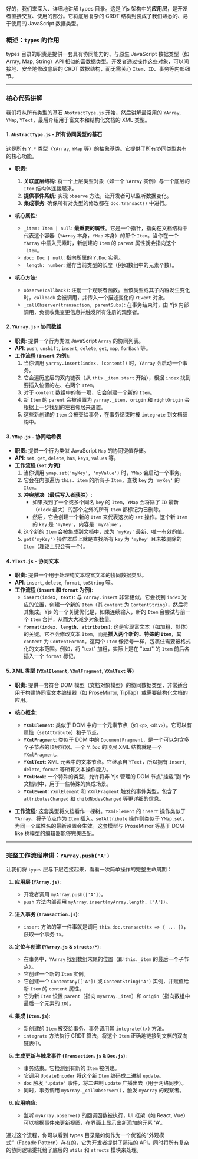 好的，我们来深入、详细地讲解 types 目录。这是 Yjs 架构中的**应用层**，是开发者直接交互、使用的部分。它将底层复杂的 CRDT 结构封装成了我们熟悉的、易于使用的 JavaScript 数据类型。

### 概述：`types` 的作用

types 目录的职责是提供一套具有协同能力的、与原生 JavaScript 数据类型（如 Array, Map, String）API 相似的富数据类型。开发者通过操作这些对象，可以间接地、安全地修改底层的 CRDT 数据结构，而无需关心 `Item`、`ID`、事务等内部细节。

---

### 核心代码讲解

我们将从所有类型的基石 `AbstractType.js` 开始，然后讲解最常用的 `YArray`, `YMap`, `YText`，最后介绍用于富文本和结构化文档的 XML 类型。

#### 1. `AbstractType.js` - 所有协同类型的基石

这是所有 `Y.*` 类型（`YArray`, `YMap` 等）的抽象基类。它提供了所有协同类型共有的核心功能。

- **职责**:

  1.  **关联底层结构**: 将一个上层类型对象（如一个 `YArray` 实例）与一个底层的 `Item` 结构体连接起来。
  2.  **提供事件系统**: 实现 `observe` 方法，让开发者可以监听数据变化。
  3.  **集成事务**: 确保所有对类型的修改都在 `doc.transact()` 中进行。

- **核心属性**:

  - `_item: Item | null`: **最重要的属性**。它是一个指针，指向在文档结构中代表这个容器（`YArray` 本身，`YMap` 本身）的那个 `Item`。当你在一个 `YArray` 中插入元素时，新创建的 `Item` 的 `parent` 属性就会指向这个 `_item`。
  - `doc: Doc | null`: 指向所属的 `Y.Doc` 实例。
  - `_length: number`: 缓存当前类型的长度（例如数组中的元素个数）。

- **核心方法**:
  - `observe(callback)`: 注册一个观察者函数。当该类型或其子内容发生变化时，`callback` 会被调用，并传入一个描述变化的 `YEvent` 对象。
  - `_callObserver(transaction, parentSubs)`: 在事务结束时，由 Yjs 内部调用，负责收集变更信息并触发所有注册的观察者。

#### 2. `YArray.js` - 协同数组

- **职责**: 提供一个行为类似 JavaScript `Array` 的协同列表。
- **API**: `push`, `unshift`, `insert`, `delete`, `get`, `map`, `forEach` 等。
- **工作流程 (`insert` 为例)**:
  1.  当你调用 `yarray.insert(index, [content])` 时，`YArray` 会启动一个事务。
  2.  它会遍历底层的双向链表（从 `this._item.start` 开始），根据 `index` 找到要插入位置的左、右两个 `Item`。
  3.  对于 `content` 数组中的每一项，它会创建一个新的 `Item`。
  4.  新 `Item` 的 `parent` 会被设置为 `yarray._item`，`origin` 和 `rightOrigin` 会根据上一步找到的左右邻居来设置。
  5.  这些新创建的 `Item` 会被交给事务，在事务结束时被 `integrate` 到文档结构中。

#### 3. `YMap.js` - 协同哈希表

- **职责**: 提供一个行为类似 JavaScript `Map` 的协同键值存储。
- **API**: `set`, `get`, `delete`, `has`, `keys`, `values` 等。
- **工作流程 (`set` 为例)**:
  1.  当你调用 `ymap.set('myKey', 'myValue')` 时，`YMap` 会启动一个事务。
  2.  它会在内部遍历 `this._item` 的所有子 `Item`，查找 `key` 为 `'myKey'` 的 `Item`。
  3.  **冲突解决（最后写入者获胜）**:
      - 如果找到了一个或多个同名 `key` 的 `Item`，`YMap` 会将除了 `ID` 最新（`clock` 最大）的那个之外的所有 `Item` 都标记为已删除。
      - 然后，它会创建一个新的 `Item` 来代表这次的 `set` 操作。这个新 `Item` 的 `key` 是 `'myKey'`，内容是 `'myValue'`。
  4.  这个新的 `Item` 会被集成到文档中，成为 `'myKey'` 最新、唯一有效的值。
  5.  `get('myKey')` 操作本质上就是查找所有 `key` 为 `'myKey'` 且未被删除的 `Item`（理论上只会有一个）。

#### 4. `YText.js` - 协同文本

- **职责**: 提供一个用于处理纯文本或富文本的协同数据类型。
- **API**: `insert`, `delete`, `format`, `toString` 等。
- **工作流程 (`insert` 和 `format` 为例)**:
  - **`insert(index, text)`**: 与 `YArray.insert` 非常相似。它会找到 `index` 对应的位置，创建一个新的 `Item`（其 `content` 为 `ContentString`），然后将其集成。Yjs 的一个关键优化是，如果连续输入，新的 `Item` 会尝试与前一个 `Item` 合并，从而大大减少对象数量。
  - **`format(index, length, attributes)`**: 这是实现富文本（如加粗、斜体）的关键。它不会修改文本 `Item`，而是**插入两个新的、特殊的 `Item`**，其 `content` 为 `ContentFormat`。这两个 `Item` 像括号一样，包裹住需要被格式化的文本范围。例如，将 "text" 加粗，实际上是在 "text" 的 `Item` 前后各插入一个 `format` 标记。

#### 5. XML 类型 (`YXmlElement`, `YXmlFragment`, `YXmlText` 等)

- **职责**: 提供一套符合 DOM 模型（文档对象模型）的协同数据类型，非常适合用于构建协同富文本编辑器（如 ProseMirror, TipTap）或需要结构化文档的应用。
- **核心概念**:

  - **`YXmlElement`**: 类似于 DOM 中的一个元素节点（如 `<p>`, `<div>`）。它可以有属性（`setAttribute`）和子节点。
  - **`YXmlFragment`**: 类似于 DOM 中的 `DocumentFragment`，是一个可以包含多个子节点的顶层容器。一个 `Y.Doc` 的顶层 XML 结构就是一个 `YXmlFragment`。
  - **`YXmlText`**: XML 元素中的文本节点。它继承自 `YText`，所以拥有 `insert`, `delete`, `format` 等所有文本操作能力。
  - **`YXmlHook`**: 一个特殊的类型，允许将非 Yjs 管理的 DOM 节点“挂载”到 Yjs 文档树中，用于一些特殊的集成场景。
  - **`YXmlEvent`**: `YXmlElement` 和 `YXmlFragment` 触发的事件类型，包含了 `attributesChanged` 和 `childNodesChanged` 等更详细的信息。

- **工作流程**: 这套类型将文档看作一棵树。`YXmlElement` 的 `insert` 操作类似于 `YArray`，将子节点作为 `Item` 插入。`setAttribute` 操作则类似于 `YMap.set`，为同一个属性名的最新设置会生效。这套模型与 ProseMirror 等基于 DOM-like 树模型的编辑器能够完美匹配。

---

### 完整工作流程串讲：`YArray.push('A')`

让我们将 `types` 层与下层连接起来，看看一次简单操作的完整生命周期：

1.  **应用层 (`YArray.js`)**:

    - 开发者调用 `myArray.push(['A'])`。
    - `push` 方法内部调用 `myArray.insert(myArray.length, ['A'])`。

2.  **进入事务 (`Transaction.js`)**:

    - `insert` 方法的第一件事就是调用 `this.doc.transact(tx => { ... })`，获取一个事务 `tx`。

3.  **定位与创建 (`YArray.js` & `structs/*`)**:

    - 在事务中，`YArray` 找到数组末尾的位置（即 `this._item` 的最后一个子节点）。
    - 它创建一个新的 `Item` 实例。
    - 它创建一个 `ContentAny(['A'])` 或 `ContentString('A')` 实例，并赋值给新 `Item` 的 `content` 属性。
    - 它为新 `Item` 设置 `parent`（指向 `myArray._item`）和 `origin`（指向数组中最后一个元素的 `ID`）。

4.  **集成 (`Item.js`)**:

    - 新创建的 `Item` 被交给事务，事务调用其 `integrate(tx)` 方法。
    - `integrate` 方法执行 CRDT 算法，将这个 `Item` 正确地链接到文档的双向链表中。

5.  **生成更新与触发事件 (`Transaction.js` & `Doc.js`)**:

    - 事务结束。它检测到有新的 `Item` 被创建。
    - 它调用 `UpdateEncoder` 将这个新 `Item` 编码成二进制 `update`。
    - `doc` 触发 `'update'` 事件，将二进制 `update` 广播出去（用于网络同步）。
    - 同时，事务调用 `myArray._callObserver()`，触发 `myArray` 的观察者。

6.  **应用响应**:
    - 监听 `myArray.observe()` 的回调函数被执行，UI 框架（如 React, Vue）可以根据事件来更新视图，在界面上显示出新添加的元素 'A'。

通过这个流程，你可以看到 types 目录是如何作为一个优雅的“外观模式”（Facade Pattern）存在的，它为开发者提供了简洁的 API，同时将所有复杂的协同逻辑委托给了底层的 `utils` 和 `structs` 模块来处理。

